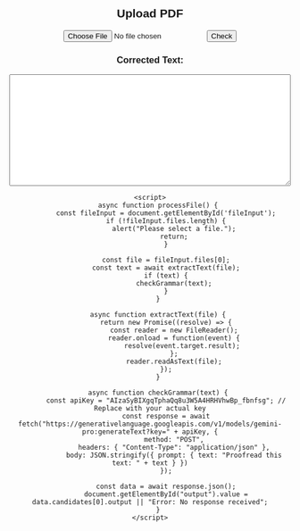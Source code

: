 <html lang="en">
<head>
    <meta charset="UTF-8">
    <meta name="viewport" content="width=device-width, initial-scale=1.0">
    <title>Grammar Checker</title>
    <style>
        body { font-family: Arial, sans-serif; text-align: center; padding: 20px; }
        textarea { width: 100%; height: 200px; }
    </style>
</head>
<body>
    <h2>Upload PDF</h2>
    <input type="file" id="fileInput" accept=".pdf,.doc,.docx">
    <button onclick="processFile()">Check </button>
    <h3>Corrected Text:</h3>
    <textarea id="output" readonly></textarea>
    
    <script>
        async function processFile() {
            const fileInput = document.getElementById('fileInput');
            if (!fileInput.files.length) {
                alert("Please select a file.");
                return;
            }
            
            const file = fileInput.files[0];
            const text = await extractText(file);
            if (text) {
                checkGrammar(text);
            }
        }
        
        async function extractText(file) {
            return new Promise((resolve) => {
                const reader = new FileReader();
                reader.onload = function(event) {
                    resolve(event.target.result);
                };
                reader.readAsText(file);
            });
        }
        
        async function checkGrammar(text) {
            const apiKey = "AIzaSyBIXgqTphaQq8u3W5A4HRHVhwBp_fbnfsg"; // Replace with your actual key
            const response = await fetch("https://generativelanguage.googleapis.com/v1/models/gemini-pro:generateText?key=" + apiKey, {
                method: "POST",
                headers: { "Content-Type": "application/json" },
                body: JSON.stringify({ prompt: { text: "Proofread this text: " + text } })
            });
            
            const data = await response.json();
            document.getElementById("output").value = data.candidates[0].output || "Error: No response received";
        }
    </script>
</body>
</html>
